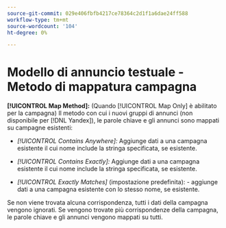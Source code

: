 ```yaml
---
source-git-commit: 029e406fbfb4217ce78364c2d1f1a6dae24ff588
workflow-type: tm+mt
source-wordcount: '104'
ht-degree: 0%

---
```

# Modello di annuncio testuale - Metodo di mappatura campagna

**[!UICONTROL Map Method]:** (Quando [!UICONTROL Map Only] è abilitato per la campagna) Il metodo con cui i nuovi gruppi di annunci (non disponibile per [!DNL Yandex]), le parole chiave e gli annunci sono mappati su campagne esistenti:

* *[!UICONTROL Contains Anywhere]:* Aggiunge dati a una campagna esistente il cui nome include la stringa specificata, se esistente.

* *[!UICONTROL Contains Exactly]:* Aggiunge dati a una campagna esistente il cui nome include la stringa specificata, se esistente.

* *[!UICONTROL Exactly Matches]* (impostazione predefinita): - aggiunge dati a una campagna esistente con lo stesso nome, se esistente.

Se non viene trovata alcuna corrispondenza, tutti i dati della campagna vengono ignorati. Se vengono trovate più corrispondenze della campagna, le parole chiave e gli annunci vengono mappati su tutti.

